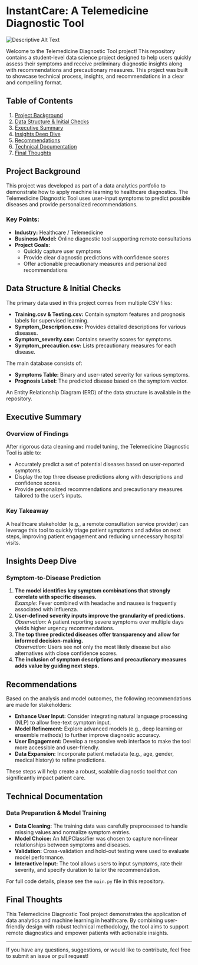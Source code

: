 # InstantCare: A Telemedicine Diagnostic Tool
![Descriptive Alt Text]([Image_URL](https://www.istockphoto.com/vector/a-cute-round-robot-wearing-a-stethoscope-new-technologies-and-lifestyle-gm1401811766-454931468))

Welcome to the Telemedicine Diagnostic Tool project! This repository contains a student-level data science project designed to help users quickly assess their symptoms and receive preliminary diagnostic insights along with recommendations and precautionary measures. This project was built to showcase technical process, insights, and recommendations in a clear and compelling format.

## Table of Contents

1. [Project Background](#project-background)
2. [Data Structure & Initial Checks](#data-structure--initial-checks)
3. [Executive Summary](#executive-summary)
4. [Insights Deep Dive](#insights-deep-dive)
5. [Recommendations](#recommendations)
6. [Technical Documentation](#technical-documentation)
7. [Final Thoughts](#final-thoughts)

## Project Background

This project was developed as part of a data analytics portfolio to demonstrate how to apply machine learning to healthcare diagnostics. The Telemedicine Diagnostic Tool uses user-input symptoms to predict possible diseases and provide personalized recommendations.

### Key Points:

- **Industry:** Healthcare / Telemedicine
- **Business Model:** Online diagnostic tool supporting remote consultations
- **Project Goals:**
  - Quickly capture user symptoms
  - Provide clear diagnostic predictions with confidence scores
  - Offer actionable precautionary measures and personalized recommendations

## Data Structure & Initial Checks

The primary data used in this project comes from multiple CSV files:

- **Training.csv & Testing.csv:** Contain symptom features and prognosis labels for supervised learning.
- **Symptom_Description.csv:** Provides detailed descriptions for various diseases.
- **Symptom_severity.csv:** Contains severity scores for symptoms.
- **Symptom_precaution.csv:** Lists precautionary measures for each disease.

The main database consists of:

- **Symptoms Table:** Binary and user-rated severity for various symptoms.
- **Prognosis Label:** The predicted disease based on the symptom vector.

An Entity Relationship Diagram (ERD) of the data structure is available in the repository.

## Executive Summary

### Overview of Findings

After rigorous data cleaning and model tuning, the Telemedicine Diagnostic Tool is able to:

- Accurately predict a set of potential diseases based on user-reported symptoms.
- Display the top three disease predictions along with descriptions and confidence scores.
- Provide personalized recommendations and precautionary measures tailored to the user’s inputs.

### Key Takeaway

A healthcare stakeholder (e.g., a remote consultation service provider) can leverage this tool to quickly triage patient symptoms and advise on next steps, improving patient engagement and reducing unnecessary hospital visits.

## Insights Deep Dive

### Symptom-to-Disease Prediction

1. **The model identifies key symptom combinations that strongly correlate with specific diseases.**  
   *Example:* Fever combined with headache and nausea is frequently associated with influenza.
2. **User-defined severity inputs improve the granularity of predictions.**  
   *Observation:* A patient reporting severe symptoms over multiple days yields higher urgency recommendations.
3. **The top three predicted diseases offer transparency and allow for informed decision-making.**  
   *Observation:* Users see not only the most likely disease but also alternatives with close confidence scores.
4. **The inclusion of symptom descriptions and precautionary measures adds value by guiding next steps.**

## Recommendations

Based on the analysis and model outcomes, the following recommendations are made for stakeholders:

- **Enhance User Input:** Consider integrating natural language processing (NLP) to allow free-text symptom input.
- **Model Refinement:** Explore advanced models (e.g., deep learning or ensemble methods) to further improve diagnostic accuracy.
- **User Engagement:** Develop a responsive web interface to make the tool more accessible and user-friendly.
- **Data Expansion:** Incorporate patient metadata (e.g., age, gender, medical history) to refine predictions.

These steps will help create a robust, scalable diagnostic tool that can significantly impact patient care.

## Technical Documentation

### Data Preparation & Model Training

- **Data Cleaning:** The training data was carefully preprocessed to handle missing values and normalize symptom entries.
- **Model Choice:** An MLPClassifier was chosen to capture non-linear relationships between symptoms and diseases.
- **Validation:** Cross-validation and hold-out testing were used to evaluate model performance.
- **Interactive Input:** The tool allows users to input symptoms, rate their severity, and specify duration to tailor the recommendation.

For full code details, please see the `main.py` file in this repository.

## Final Thoughts

This Telemedicine Diagnostic Tool project demonstrates the application of data analytics and machine learning in healthcare. By combining user-friendly design with robust technical methodology, the tool aims to support remote diagnostics and empower patients with actionable insights.

---

If you have any questions, suggestions, or would like to contribute, feel free to submit an issue or pull request!
